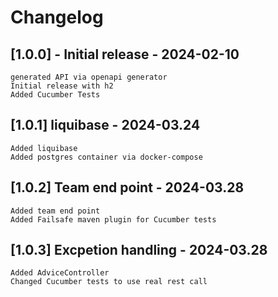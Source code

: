 # Changelog

## [1.0.0] - Initial release - 2024-02-10
	generated API via openapi generator
    Initial release with h2
    Added Cucumber Tests 

## [1.0.1] liquibase - 2024-03.24 
    Added liquibase
    Added postgres container via docker-compose

## [1.0.2] Team end point - 2024-03.28
    Added team end point
    Added Failsafe maven plugin for Cucumber tests

## [1.0.3] Excpetion handling - 2024-03.28
    Added AdviceController
    Changed Cucumber tests to use real rest call


    
    
